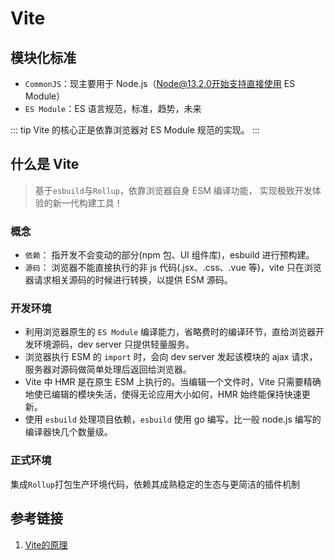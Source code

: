 # Vite

## 模块化标准

- `CommonJS`：现主要用于 Node.js（Node@13.2.0开始支持直接使用 ES Module）
- `ES Module`：ES 语言规范，标准，趋势，未来

::: tip
Vite 的核心正是依靠浏览器对 ES Module 规范的实现。
:::

## 什么是 Vite

> 基于`esbuild`与`Rollup`，依靠浏览器自身 ESM 编译功能， 实现极致开发体验的新一代构建工具！

### 概念

- `依赖`： 指开发不会变动的部分(npm 包、UI 组件库)，esbuild 进行预构建。
- `源码`： 浏览器不能直接执行的非 js 代码(.jsx、.css、.vue 等)，vite 只在浏览器请求相关源码的时候进行转换，以提供 ESM 源码。

### 开发环境

- 利用浏览器原生的 `ES Module` 编译能力，省略费时的编译环节，直给浏览器开发环境源码，dev server 只提供轻量服务。
- 浏览器执行 ESM 的 `import` 时，会向 dev server 发起该模块的 ajax 请求，服务器对源码做简单处理后返回给浏览器。
- Vite 中 HMR 是在原生 ESM 上执行的。当编辑一个文件时，Vite 只需要精确地使已编辑的模块失活，使得无论应用大小如何，HMR 始终能保持快速更新。
- 使用 `esbuild` 处理项目依赖，`esbuild` 使用 go 编写，比一般 node.js 编写的编译器快几个数量级。

### 正式环境

集成`Rollup`打包生产环境代码，依赖其成熟稳定的生态与更简洁的插件机制


## 参考链接
1. [Vite的原理](https://fe.ecool.fun/topic/0d0de429-d6eb-4eda-a614-0a3a22c05237)
